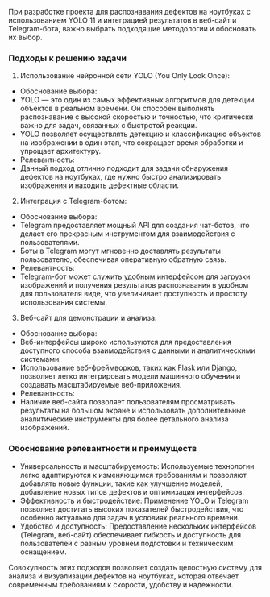 При разработке проекта для распознавания дефектов на ноутбуках с использованием YOLO 11 и интеграцией результатов в веб-сайт и Telegram-бота, важно выбрать подходящие методологии и обосновать их выбор. 

### Подходы к решению задачи

1. Использование нейронной сети YOLO (You Only Look Once):
  - Обоснование выбора: 
   - YOLO — это один из самых эффективных алгоритмов для детекции объектов в реальном времени. Он способен выполнять распознавание с высокой скоростью и точностью, что критически важно для задач, связанных с быстротой реакции.
   - YOLO позволяет осуществлять детекцию и классификацию объектов на изображении в один этап, что сокращает время обработки и упрощает архитектуру.
  - Релевантность:
   - Данный подход отлично подходит для задачи обнаружения дефектов на ноутбуках, где нужно быстро анализировать изображения и находить дефектные области.
  
2. Интеграция с Telegram-ботом:
  - Обоснование выбора: 
   - Telegram предоставляет мощный API для создания чат-ботов, что делает его прекрасным инструментом для взаимодействия с пользователями.
   - Боты в Telegram могут мгновенно доставлять результаты пользователю, обеспечивая оперативную обратную связь.
  - Релевантность:
   - Telegram-бот может служить удобным интерфейсом для загрузки изображений и получения результатов распознавания в удобном для пользователя виде, что увеличивает доступность и простоту использования системы.

3. Веб-сайт для демонстрации и анализа:
  - Обоснование выбора: 
   - Веб-интерфейсы широко используются для предоставления доступного способа взаимодействия с данными и аналитическими системами.
   - Использование веб-фреймворков, таких как Flask или Django, позволяет легко интегрировать модели машинного обучения и создавать масштабируемые веб-приложения.
  - Релевантность:
   - Наличие веб-сайта позволяет пользователям просматривать результаты на большом экране и использовать дополнительные аналитические инструменты для более детального анализа изображений.

### Обоснование релевантности и преимуществ

- Универсальность и масштабируемость: Используемые технологии легко адаптируются к изменяющимся требованиям и позволяют добавлять новые функции, такие как улучшение моделей, добавление новых типов дефектов и оптимизация интерфейсов.
- Эффективность и быстродействие: Применение YOLO и Telegram позволяет достигать высоких показателей быстродействия, что особенно актуально для задач в условиях реального времени.
- Удобство и доступность: Предоставление нескольких интерфейсов (Telegram, веб-сайт) обеспечивает гибкость и доступность для пользователей с разным уровнем подготовки и техническим оснащением.

Совокупность этих подходов позволяет создать целостную систему для анализа и визуализации дефектов на ноутбуках, которая отвечает современным требованиям к скорости, удобству и надежности.

